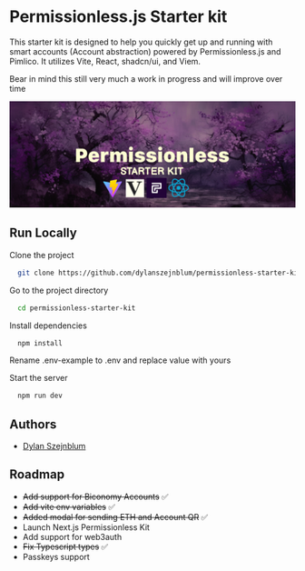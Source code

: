 # Permissionless.js Starter kit

This starter kit is designed to help you quickly get up and running with smart accounts (Account abstraction) powered by Permissionless.js and Pimlico. It utilizes Vite, React, shadcn/ui, and Viem.

Bear in mind this still very much a work in progress and will improve over time

![alt text](https://github.com/dylanszejnblum/permissionless-starter-kit/blob/main/banner.png?raw=true)

## Run Locally

Clone the project

```bash
  git clone https://github.com/dylanszejnblum/permissionless-starter-kit.git
```

Go to the project directory

```bash
  cd permissionless-starter-kit
```

Install dependencies

```bash
  npm install
```

Rename .env-example to .env and replace value with yours

Start the server

```bash
  npm run dev
```

## Authors

- [Dylan Szejnblum](https://www.github.com/dylanszejnblum)

## Roadmap

- ~~Add support for Biconomy Accounts~~ ✅
- ~~Add vite env variables~~ ✅
- ~~Added modal for sending ETH and Account QR~~ ✅
- Launch Next.js Permissionless Kit
- Add support for web3auth
- ~~Fix Typescript types~~ ✅
- Passkeys support
